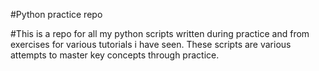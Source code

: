
#Python practice repo

#This is a repo for all my python scripts written during practice and from exercises for various tutorials i have seen.
These scripts are various attempts to master key concepts through practice.
